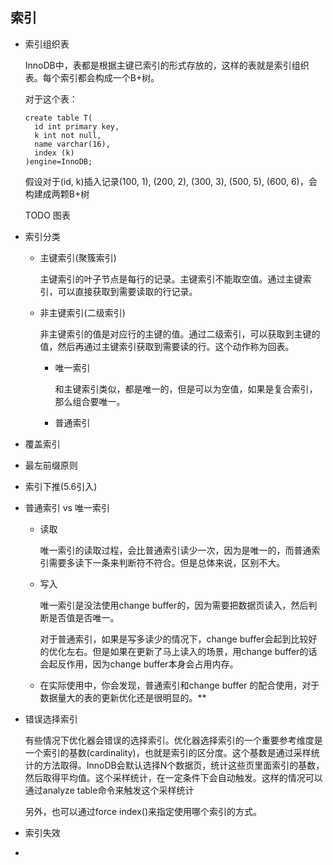 ## 索引

+ 索引组织表

  InnoDB中，表都是根据主键已索引的形式存放的，这样的表就是索引组织表。每个索引都会构成一个B+树。

  对于这个表：

  ```mysql
  create table T(
  	id int primary key, 
  	k int not null, 
  	name varchar(16),
  	index (k)
  )engine=InnoDB;
  ```

  假设对于(id, k)插入记录(100, 1), (200, 2), (300, 3), (500, 5), (600, 6)，会构建成两颗B+树

  TODO 图表

+ 索引分类

  + 主键索引(聚簇索引)

    主键索引的叶子节点是每行的记录。主键索引不能取空值。通过主键索引，可以直接获取到需要读取的行记录。

  + 非主键索引(二级索引)

    非主键索引的值是对应行的主键的值。通过二级索引，可以获取到主键的值，然后再通过主键索引获取到需要读的行。这个动作称为回表。

    + 唯一索引

      和主键索引类似，都是唯一的，但是可以为空值，如果是复合索引，那么组合要唯一。

    + 普通索引

+ 覆盖索引

+ 最左前缀原则

+ 索引下推(5.6引入)

+ 普通索引 vs 唯一索引

  + 读取

    唯一索引的读取过程，会比普通索引读少一次，因为是唯一的，而普通索引需要多读下一条来判断符不符合。但是总体来说，区别不大。

  + 写入

    唯一索引是没法使用change buffer的，因为需要把数据页读入，然后判断是否值是否唯一。

    对于普通索引，如果是写多读少的情况下，change buffer会起到比较好的优化左右。但是如果在更新了马上读入的场景，用change buffer的话会起反作用，因为change buffer本身会占用内存。

  + 在实际使用中，你会发现，普通索引和change buffer 的配合使用，对于数据量大的表的更新优化还是很明显的。**

+ 错误选择索引

  有些情况下优化器会错误的选择索引。优化器选择索引的一个重要参考维度是一个索引的基数(cardinality)，也就是索引的区分度。这个基数是通过采样统计的方法取得。InnoDB会默认选择N个数据页，统计这些页里面索引的基数，然后取得平均值。这个采样统计，在一定条件下会自动触发。这样的情况可以通过analyze table命令来触发这个采样统计

  另外，也可以通过force index()来指定使用哪个索引的方式。

+ 索引失效

+ 